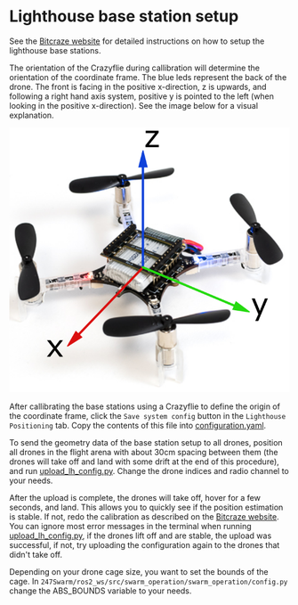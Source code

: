 # Lighthouse base station setup

See the [Bitcraze website](https://www.bitcraze.io/documentation/tutorials/getting-started-with-lighthouse/) for detailed instructions on how to setup the lighthouse base stations.

The orientation of the Crazyflie during callibration will determine the orientation of the coordinate frame. The blue leds represent the back of the drone. The front is facing in the positive x-direction, z is upwards, and following a right hand axis system, positive y is pointed to the left (when looking in the positive x-direction). See the image below for a visual explanation.

![Crazyflie coordinate frame](images/drone_axes.png)

After callibrating the base stations using a Crazyflie to define the origin of the coordinate frame, click the `Save system config` button in the `Lighthouse Positioning` tab. Copy the contents of this file into [configuration.yaml](configuration.yaml).

To send the geometry data of the base station setup to all drones, position all drones in the flight arena with about 30cm spacing between them (the drones will take off and land with some drift at the end of this procedure), and run [upload_lh_config.py](upload_lh_config.py). Change the drone indices and radio channel to your needs.

After the upload is complete, the drones will take off, hover for a few seconds, and land. This allows you to quickly see if the position estimation is stable. If not, redo the calibration as described on the [Bitcraze website](https://www.bitcraze.io/documentation/tutorials/getting-started-with-lighthouse/). You can ignore most error messages in the terminal when running [upload_lh_config.py](upload_lh_config.py), if the drones lift off and are stable, the upload was successful, if not, try uploading the configuration again to the drones that didn't take off.

Depending on your drone cage size, you want to set the bounds of the cage. In `247Swarm/ros2_ws/src/swarm_operation/swarm_operation/config.py` change the ABS_BOUNDS variable to your needs.